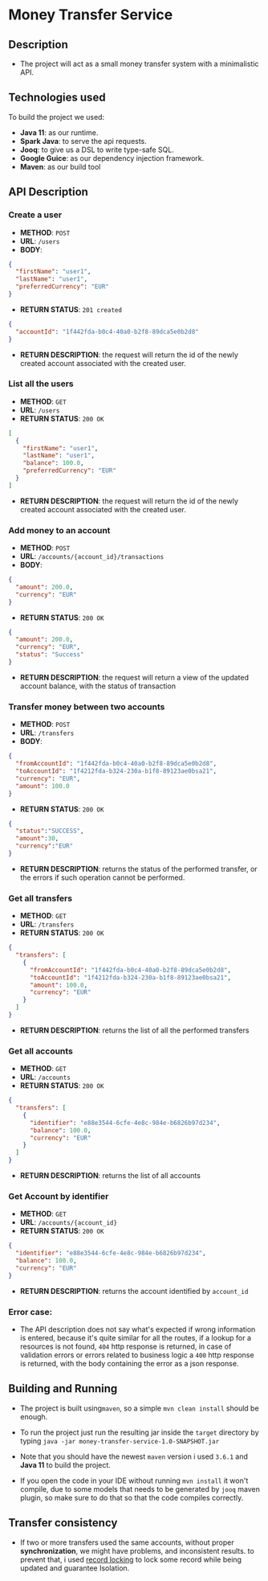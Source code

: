 # Money Transfer Service

## Description
- The project will act as a small money transfer system with a minimalistic API.

## Technologies used

To build the project we used:

- **Java 11**: as our runtime.
- **Spark Java**: to serve the api requests.
- **Jooq**: to give us a DSL to write type-safe SQL.
- **Google Guice**: as our dependency injection framework.
- **Maven**: as our build tool

## API Description

### Create a user

- **METHOD**: `POST`
- **URL**: `/users`
- **BODY**:
```json
{
  "firstName": "user1",
  "lastName": "user1",
  "preferredCurrency": "EUR"
}
```
- **RETURN STATUS**: `201 created`
```json
{
  "accountId": "1f442fda-b0c4-40a0-b2f8-89dca5e0b2d8"
}
```
- **RETURN DESCRIPTION**: the request will return the id of the newly created account associated with the created user.

### List all the users

- **METHOD**: `GET`
- **URL**: `/users`
- **RETURN STATUS**: `200 OK`
```json
[
  {
    "firstName": "user1",
    "lastName": "user1",
    "balance": 100.0,
    "preferredCurrency": "EUR"
  }
]
```
- **RETURN DESCRIPTION**: the request will return the id of the newly created account associated with the created user.

### Add money to an account

- **METHOD**: `POST`
- **URL**: `/accounts/{account_id}/transactions`
- **BODY**:
```json
{
  "amount": 200.0,
  "currency": "EUR"
}
```
- **RETURN STATUS**: `200 OK`
```json
{
  "amount": 200.0,
  "currency": "EUR",
  "status": "Success"
}
```
- **RETURN DESCRIPTION**: the request will return a view of the updated account balance, with the status of transaction

### Transfer money between two accounts

- **METHOD**: `POST`
- **URL**: `/transfers`
- **BODY**:
```json
{
  "fromAccountId": "1f442fda-b0c4-40a0-b2f8-89dca5e0b2d8",
  "toAccountId": "1f4212fda-b324-230a-b1f8-89123ae0bsa21",
  "currency": "EUR",
  "amount": 100.0
}
```
- **RETURN STATUS**: `200 OK`
```json
{
  "status":"SUCCESS",
  "amount":30,
  "currency":"EUR"
}
```
- **RETURN DESCRIPTION**: returns the status of the performed transfer, or the errors if such operation cannot be performed.

### Get all transfers

- **METHOD**: `GET`
- **URL**: `/transfers`
- **RETURN STATUS**: `200 OK`
```json
{
  "transfers": [
    {
      "fromAccountId": "1f442fda-b0c4-40a0-b2f8-89dca5e0b2d8",
      "toAccountId": "1f4212fda-b324-230a-b1f8-89123ae0bsa21",
      "amount": 100.0,
      "currency": "EUR"
    }
  ]
}
```
- **RETURN DESCRIPTION**: returns the list of all the performed transfers


### Get all accounts

- **METHOD**: `GET`
- **URL**: `/accounts`
- **RETURN STATUS**: `200 OK`
```json
{
  "transfers": [
    {
      "identifier": "e88e3544-6cfe-4e8c-984e-b6826b97d234",
      "balance": 100.0,
      "currency": "EUR"
    }
  ]
}
```
- **RETURN DESCRIPTION**: returns the list of all accounts

### Get Account by identifier

- **METHOD**: `GET`
- **URL**: `/accounts/{account_id}`
- **RETURN STATUS**: `200 OK`

```json
{
  "identifier": "e88e3544-6cfe-4e8c-984e-b6826b97d234",
  "balance": 100.0,
  "currency": "EUR"
}
```
- **RETURN DESCRIPTION**: returns the account identified by `account_id`

### Error case:

- The API description does not say what's expected if wrong information is entered, because it's quite similar for all the routes,
if a lookup for a resources is not found, `404` http response is returned, in case of validation errors or errors related to business logic
a `400` http response is returned, with the body containing the error as a json response.

## Building and Running

- The project is built using`maven`, so a simple `mvn clean install` should be enough.
- To run the project just run the resulting jar inside the `target` directory by typing `java -jar money-transfer-service-1.0-SNAPSHOT.jar`

- Note that you should have the newest `maven` version i used `3.6.1` and **Java 11** to build the project.
- If you open the code in your IDE without running `mvn install` it won't compile, due to some models that needs to be generated by `jooq` maven plugin, so
make sure to do that so that the code compiles correctly.

## Transfer consistency
- If two or more transfers used the same accounts, without proper **synchronization**, we might have problems, and inconsistent results.
to prevent that, i used [record locking](https://en.wikipedia.org/wiki/Record_locking) to lock some record while being updated and guarantee Isolation.